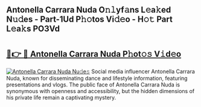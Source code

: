 ## Antonella Carrara Nuda O𝚗𝚕yf𝚊ns L𝚎a𝚔ed N𝚞𝚍es - Part-1Ud P𝚑𝚘tos Vi𝚍𝚎o - H𝚘𝚝 Part L𝚎a𝚔s PO3Vd

# <h2><a href="http://kfdi2d7.oniu.top/?m=Antonella+Carrara+Nuda">🔗👉 🔴 Antonella Carrara Nuda P𝚑ot𝚘𝚜 V𝚒d𝚎o</a></h2>

[![Antonella Carrara Nuda Nu𝚍e𝚜](https://i.imgur.com/0qMVB7G.gif)](http://kfdi2d7.oniu.top/?m=Antonella+Carrara+Nuda)
Social media influencer Antonella Carrara Nuda, known for disseminating dance and lifestyle information, featuring presentations and vlogs. The public face of Antonella Carrara Nuda is synonymous with openness and accessibility, but the hidden dimensions of his private life remain a captivating mystery.  
